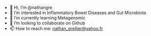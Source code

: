 - 👋 Hi, I’m @nathangre
- 👀 I’m interested in Inflammatory Bowel Diseases and Gut Microbiota
- 🌱 I’m currently learning Metagenomic
- 💞️ I’m looking to collaborate on Github
- 📫 How to reach me: nathan_grellier@yahoo.fr
